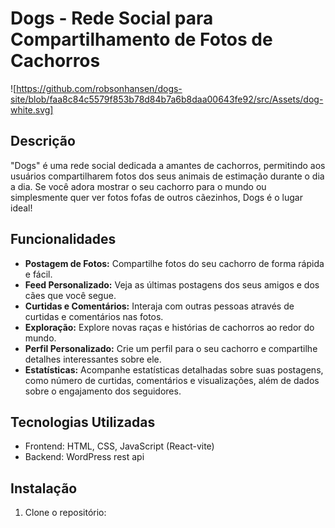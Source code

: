 # Dogs - Rede Social para Compartilhamento de Fotos de Cachorros

![https://github.com/robsonhansen/dogs-site/blob/faa8c84c5579f853b78d84b7a6b8daa00643fe92/src/Assets/dog-white.svg]

## Descrição

"Dogs" é uma rede social dedicada a amantes de cachorros, permitindo aos usuários compartilharem fotos dos seus animais de estimação durante o dia a dia. Se você adora mostrar o seu cachorro para o mundo ou simplesmente quer ver fotos fofas de outros cãezinhos, Dogs é o lugar ideal!

## Funcionalidades

- **Postagem de Fotos:** Compartilhe fotos do seu cachorro de forma rápida e fácil.
- **Feed Personalizado:** Veja as últimas postagens dos seus amigos e dos cães que você segue.
- **Curtidas e Comentários:** Interaja com outras pessoas através de curtidas e comentários nas fotos.
- **Exploração:** Explore novas raças e histórias de cachorros ao redor do mundo.
- **Perfil Personalizado:** Crie um perfil para o seu cachorro e compartilhe detalhes interessantes sobre ele.
- **Estatísticas:** Acompanhe estatísticas detalhadas sobre suas postagens, como número de curtidas, comentários e visualizações, além de dados sobre o engajamento dos seguidores.

## Tecnologias Utilizadas

- Frontend: HTML, CSS, JavaScript (React-vite)
- Backend: WordPress rest api

## Instalação

1. Clone o repositório:
